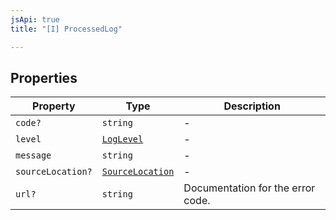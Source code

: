 ```yaml
---
jsApi: true
title: "[I] ProcessedLog"

---
```

## Properties

| Property | Type | Description |
| ------ | ------ | ------ |
| `code?` | `string` | - |
| `level` | [`LogLevel`](../type-aliases/LogLevel.md) | - |
| `message` | `string` | - |
| `sourceLocation?` | [`SourceLocation`](SourceLocation.md) | - |
| `url?` | `string` | Documentation for the error code. |
